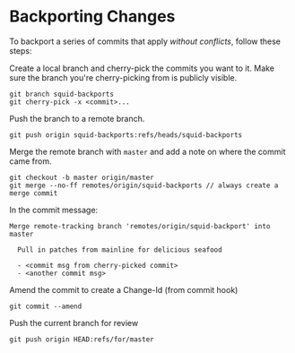 # Backporting Changes

To backport a series of commits that apply *without conflicts*, follow these steps:

Create a local branch and cherry-pick the commits you want to it. Make sure the branch you're cherry-picking from is publicly visible.

```
git branch squid-backports
git cherry-pick -x <commit>...
```

Push the branch to a remote branch.

```
git push origin squid-backports:refs/heads/squid-backports
```

Merge the remote branch with `master` and add a note on where the commit came from.

```
git checkout -b master origin/master
git merge --no-ff remotes/origin/squid-backports // always create a merge commit
```

In the commit message:

```
Merge remote-tracking branch 'remotes/origin/squid-backport' into master

  Pull in patches from mainline for delicious seafood

  - <commit msg from cherry-picked commit>
  - <another commit msg>
```

Amend the commit to create a Change-Id (from commit hook)

```
git commit --amend
```

Push the current branch for review

```
git push origin HEAD:refs/for/master
```

